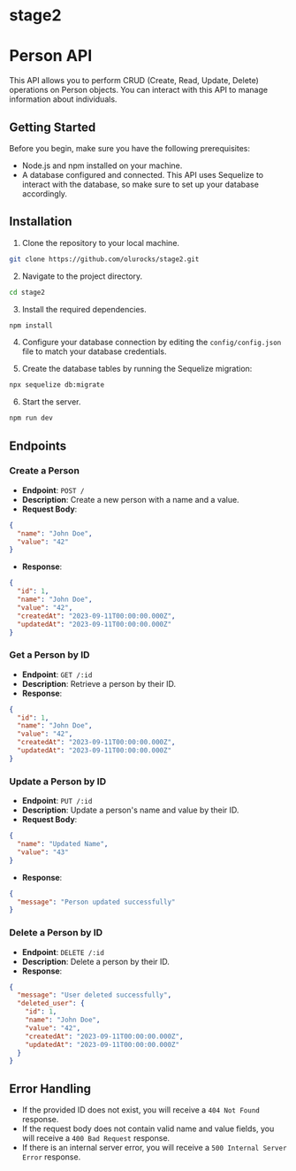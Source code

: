 # stage2

# Person API

This API allows you to perform CRUD (Create, Read, Update, Delete) operations on Person objects. You can interact with this API to manage information about individuals.

## Getting Started

Before you begin, make sure you have the following prerequisites:

- Node.js and npm installed on your machine.
- A database configured and connected. This API uses Sequelize to interact with the database, so make sure to set up your database accordingly.

## Installation

1. Clone the repository to your local machine.

```bash
git clone https://github.com/olurocks/stage2.git
```

2. Navigate to the project directory.

```bash
cd stage2
```

3. Install the required dependencies.

```bash
npm install
```

4. Configure your database connection by editing the `config/config.json` file to match your database credentials.

5. Create the database tables by running the Sequelize migration:

```bash
npx sequelize db:migrate
```

6. Start the server.

```bash
npm run dev
```

## Endpoints

### Create a Person

- **Endpoint**: `POST /`
- **Description**: Create a new person with a name and a value.
- **Request Body**:

```json
{
  "name": "John Doe",
  "value": "42"
}
```

- **Response**:

```json
{
  "id": 1,
  "name": "John Doe",
  "value": "42",
  "createdAt": "2023-09-11T00:00:00.000Z",
  "updatedAt": "2023-09-11T00:00:00.000Z"
}
```

### Get a Person by ID

- **Endpoint**: `GET /:id`
- **Description**: Retrieve a person by their ID.
- **Response**:

```json
{
  "id": 1,
  "name": "John Doe",
  "value": "42",
  "createdAt": "2023-09-11T00:00:00.000Z",
  "updatedAt": "2023-09-11T00:00:00.000Z"
}
```

### Update a Person by ID

- **Endpoint**: `PUT /:id`
- **Description**: Update a person's name and value by their ID.
- **Request Body**:

```json
{
  "name": "Updated Name",
  "value": "43"
}
```

- **Response**:

```json
{
  "message": "Person updated successfully"
}
```

### Delete a Person by ID

- **Endpoint**: `DELETE /:id`
- **Description**: Delete a person by their ID.
- **Response**:

```json
{
  "message": "User deleted successfully",
  "deleted_user": {
    "id": 1,
    "name": "John Doe",
    "value": "42",
    "createdAt": "2023-09-11T00:00:00.000Z",
    "updatedAt": "2023-09-11T00:00:00.000Z"
  }
}
```

## Error Handling

- If the provided ID does not exist, you will receive a `404 Not Found` response.
- If the request body does not contain valid name and value fields, you will receive a `400 Bad Request` response.
- If there is an internal server error, you will receive a `500 Internal Server Error` response.
